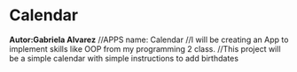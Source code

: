 #  Calendar
**Autor:Gabriela Alvarez**
//APPS name: Calendar
//I will be creating an App to implement skills like OOP from my programming 2 class.
//This project will be a simple calendar with simple instructions to add birthdates 

